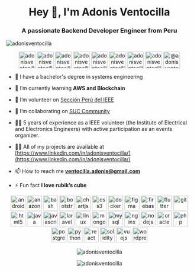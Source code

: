 <h1 align="center">Hey 👋, I'm Adonis Ventocilla</h1>
<h3 align="center">A passionate Backend Developer Engineer from Peru</h3>

<p align="left"> <img src="https://komarev.com/ghpvc/?username=adonisventocilla" alt="adonisventocilla" /> </p>

<p align="center"> 
<a href="https://codepen.io/adonisventocilla" target="blank"><img align="center" src="https://cdn.jsdelivr.net/npm/simple-icons@3.0.1/icons/codepen.svg" alt="adonisventocilla" height="45" width="45" /></a>
<a href="https://dev.to/adonisventocilla" target="blank"><img align="center" src="https://cdn.jsdelivr.net/npm/simple-icons@3.0.1/icons/dev-dot-to.svg" alt="adonisventocilla" height="45" width="45" /></a>
<a href="https://linkedin.com/in/adonisventocilla" target="blank"><img align="center" src="https://cdn.jsdelivr.net/npm/simple-icons@3.0.1/icons/linkedin.svg" alt="adonisventocilla" height="45" width="45" /></a>
<a href="https://stackoverflow.com/users/20404600/adonis-ventocilla" target="blank"><img align="center" src="https://cdn.jsdelivr.net/npm/simple-icons@3.0.1/icons/stackoverflow.svg" alt="adonisventocilla" height="45" width="45" /></a>
<a href="https://codesandbox.io/u/adonisventocilla" target="blank"><img align="center" src="https://cdn.jsdelivr.net/npm/simple-icons@3.0.1/icons/codesandbox.svg" alt="adonisventocilla" height="45" width="45" /></a>
<a href="https://kaggle.com/adonisventocilla" target="blank"><img align="center" src="https://cdn.jsdelivr.net/npm/simple-icons@3.0.1/icons/kaggle.svg" alt="adonisventocilla" height="45" width="45" /></a>
<a href="https://fb.com/adonisventocilla" target="blank"><img align="center" src="https://cdn.jsdelivr.net/npm/simple-icons@3.0.1/icons/facebook.svg" alt="adonisventocilla" height="45" width="45" /></a>
<a href="https://instagram.com/adonisventocilla" target="blank"><img align="center" src="https://cdn.jsdelivr.net/npm/simple-icons@3.0.1/icons/instagram.svg" alt="adonisventocilla" height="45" width="45" /></a>
<a href="https://medium.com/@adonisventocilla" target="blank"><img align="center" src="https://cdn.jsdelivr.net/npm/simple-icons@3.0.1/icons/medium.svg" alt="@adonisventocilla" height="45" width="45" /></a>
</p>

- 💼 I have a bachelor's degree in systems engineering

- 🌱 I’m currently learning **AWS and Blockchain**

- 👯 I’m volunteer on [Sección Perú del IEEE](https://ieee.org.pe/)

- 👯 I’m collaborating on [SUC Community](https://sucommunity.space/)

- ✋🏼 5 years of experience as a IEEE volunteer (the Institute of Electrical and Electronics Engineers) with active participation as an events organizer.

- 👨‍💻 All of my projects are available at [https://www.linkedin.com/in/adonisventocilla/](https://www.linkedin.com/in/adonisventocilla/)

- 📫 How to reach me **ventocilla.adonis@gmail.com**

- ⚡ Fun fact **I love rubik’s cube**

<p align="center">

<img src="https://cdn.jsdelivr.net/gh/devicons/devicon/icons/android/android-original.svg" alt="android" width="40" height="40"/> 
<img src="https://cdn.jsdelivr.net/gh/devicons/devicon/icons/amazonwebservices/amazonwebservices-original-wordmark.svg" alt="anazonwebservices" width="40" height="40"/>
<img src="https://cdn.jsdelivr.net/gh/devicons/devicon/icons/bash/bash-original.svg" alt="bash" width="40" height="40"/> 
<img src="https://cdn.jsdelivr.net/gh/devicons/devicon/icons/bootstrap/bootstrap-original.svg" alt="bootstrap" width="40" height="40"/> 
<img src="https://www.chartjs.org/media/logo-title.svg" alt="chartjs" width="40" height="40"/> 
<img src="https://cdn.jsdelivr.net/gh/devicons/devicon/icons/css3/css3-original.svg" alt="css3" width="40" height="40"/> 
<img src="https://cdn.jsdelivr.net/gh/devicons/devicon/icons/docker/docker-original-wordmark.svg" alt="docker" width="40" height="40"/> 
<img src="https://www.vectorlogo.zone/logos/figma/figma-icon.svg" alt="figma" width="40" height="40"/> 
<img src="https://www.vectorlogo.zone/logos/firebase/firebase-icon.svg" alt="firebase" width="40" height="40"/> 
<img src="https://www.vectorlogo.zone/logos/flutterio/flutterio-icon.svg" alt="flutter" width="40" height="40"/> 
<img src="https://www.vectorlogo.zone/logos/git-scm/git-scm-icon.svg" alt="git" width="40" height="40"/> 
<img src="https://cdn.jsdelivr.net/gh/devicons/devicon/icons/html5/html5-original.svg" alt="html5" width="40" height="40"/> 
<img src="https://cdn.jsdelivr.net/gh/devicons/devicon/icons/java/java-original-wordmark.svg" alt="java" width="40" height="40"/> 
<img src="https://cdn.jsdelivr.net/gh/devicons/devicon/icons/javascript/javascript-original.svg" alt="javascript" width="40" height="40"/> 
<img src="https://cdn.jsdelivr.net/gh/devicons/devicon/icons/laravel/laravel-plain-wordmark.svg" alt="laravel" width="40" height="40"/> 
<img src="https://cdn.jsdelivr.net/gh/devicons/devicon/icons/linux/linux-original.svg" alt="linux" width="40" height="40"/> 
<img src="https://cdn.jsdelivr.net/gh/devicons/devicon/icons/mongodb/mongodb-plain-wordmark.svg" alt="mongodb" width="40" height="40"/> 
<img src="https://cdn.jsdelivr.net/gh/devicons/devicon/icons/mysql/mysql-original-wordmark.svg" alt="mysql" width="40" height="40"/> 
<img src="https://cdn.jsdelivr.net/gh/devicons/devicon/icons/nginx/nginx-original.svg" alt="nginx" width="40" height="40"/> 
<img src="https://cdn.jsdelivr.net/gh/devicons/devicon/icons/nodejs/nodejs-original.svg" alt="nodejs" width="40" height="40"/> 
<img src="https://cdn.jsdelivr.net/gh/devicons/devicon/icons/oracle/oracle-original.svg" alt="oracle" width="40" height="40"/> 
<img src="https://cdn.jsdelivr.net/gh/devicons/devicon/icons/php/php-original.svg" alt="php" width="40" height="40"/> 
<img src="https://cdn.jsdelivr.net/gh/devicons/devicon/icons/postgresql/postgresql-plain-wordmark.svg" alt="postgresql" width="40" height="40"/> 
<img src="https://cdn.jsdelivr.net/gh/devicons/devicon/icons/python/python-original-wordmark.svg" alt="python" width="40" height="40"/>
<img src="https://cdn.jsdelivr.net/gh/devicons/devicon/icons/react/react-original-wordmark.svg" alt="react" width="40" height="40"/>
<img src="https://cdn.jsdelivr.net/gh/devicons/devicon/icons/solidity/solidity-original.svg" alt="solidity" width="40" height="40"/>
<img src="https://cdn.jsdelivr.net/gh/devicons/devicon/icons/vuejs/vuejs-original.svg" alt="vuejs" width="40" height="40"/>
<img src="https://cdn.jsdelivr.net/gh/devicons/devicon/icons/wordpress/wordpress-original.svg" alt="wordpress" width="40" height="40"/>
</p>

<p align="center"><img src="https://github-readme-stats.vercel.app/api?username=adonisventocilla&show_icons=true&count_private=true" alt="adonisventocilla" /><p>
<p align="center"><img src="https://github-readme-stats.vercel.app/api/top-langs/?username=adonisventocilla&layout=compact&hide=html" alt="adonisventocilla" /></p>

